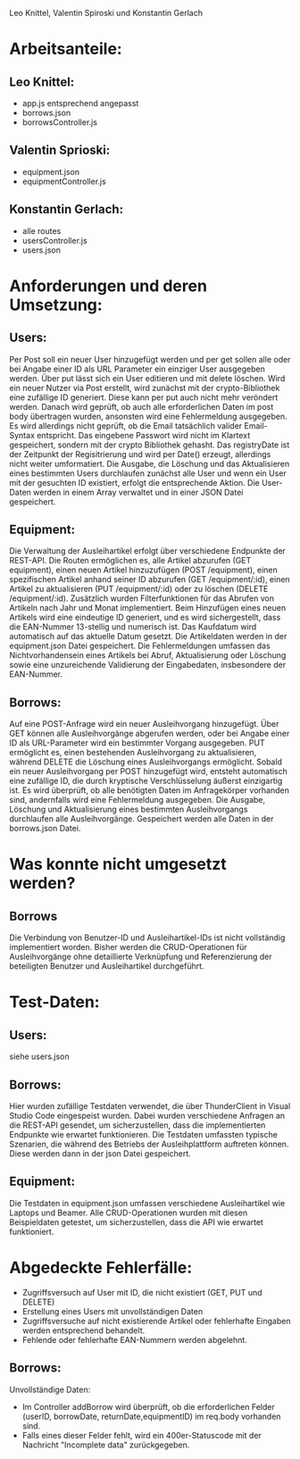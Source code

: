 Leo Knittel, Valentin Spiroski und Konstantin Gerlach

# Arbeitsanteile:
## Leo Knittel:
 - app.js entsprechend angepasst
 - borrows.json
 - borrowsController.js


## Valentin Sprioski:
 - equipment.json
 - equipmentController.js

## Konstantin Gerlach:
- alle routes
- usersController.js
- users.json


# Anforderungen und deren Umsetzung:

## Users:
Per Post soll ein neuer User hinzugefügt werden und per get sollen alle oder bei Angabe einer ID als URL Parameter ein einziger User ausgegeben werden. Über put lässt sich ein User editieren und mit delete löschen. Wird ein neuer Nutzer via Post erstellt, wird zunächst mit der crypto-Bibliothek eine zufällige ID generiert. Diese kann per put auch nicht mehr veröndert werden. Danach wird geprüft, ob auch alle erforderlichen Daten im post body übertragen wurden, ansonsten wird eine Fehlermeldung ausgegeben. Es wird allerdings nicht geprüft, ob die Email tatsächlich valider Email-Syntax entspricht. Das eingebene Passwort wird nicht im Klartext gespeichert, sondern mit der crypto Bibliothek gehasht. Das registryDate ist der Zeitpunkt der Regisitrierung und wird per Date() erzeugt, allerdings nicht weiter umformatiert. Die Ausgabe, die Löschung und das Aktualisieren eines bestimmten Users durchlaufen zunächst alle User und wenn ein User mit der gesuchten ID existiert, erfolgt die entsprechende Aktion. Die User-Daten werden in einem Array verwaltet und in einer JSON Datei gespeichert.

## Equipment:
Die Verwaltung der Ausleihartikel erfolgt über verschiedene Endpunkte der REST-API. Die Routen ermöglichen es, alle Artikel abzurufen (GET
equipment), einen neuen Artikel hinzuzufügen (POST /equipment), einen spezifischen Artikel anhand seiner ID abzurufen (GET /equipment/:id),
einen Artikel zu aktualisieren (PUT /equipment/:id) oder zu löschen (DELETE /equipment/:id). Zusätzlich wurden Filterfunktionen für das Abrufen
von Artikeln nach Jahr und Monat implementiert. Beim Hinzufügen eines neuen Artikels wird eine eindeutige ID generiert, und es wird
sichergestellt, dass die EAN-Nummer 13-stellig und numerisch ist. Das Kaufdatum wird automatisch auf das aktuelle Datum gesetzt. Die
Artikeldaten werden in der equipment.json Datei gespeichert. Die Fehlermeldungen umfassen das Nichtvorhandensein eines Artikels bei Abruf,
Aktualisierung oder Löschung sowie eine unzureichende Validierung der Eingabedaten, insbesondere der EAN-Nummer. 

## Borrows:
Auf eine POST-Anfrage wird ein neuer Ausleihvorgang hinzugefügt. Über GET können alle Ausleihvorgänge abgerufen werden, oder bei Angabe einer ID als URL-Parameter wird ein bestimmter Vorgang ausgegeben. PUT ermöglicht es, einen bestehenden Ausleihvorgang zu aktualisieren, während DELETE die Löschung eines Ausleihvorgangs ermöglicht. Sobald ein neuer Ausleihvorgang per POST hinzugefügt wird, entsteht automatisch eine zufällige ID, die durch kryptische Verschlüsselung äußerst einzigartig ist. Es wird überprüft, ob alle benötigten Daten im Anfragekörper vorhanden sind, andernfalls wird eine Fehlermeldung ausgegeben. Die Ausgabe, Löschung und Aktualisierung eines bestimmten Ausleihvorgangs durchlaufen alle Ausleihvorgänge. Gespeichert werden alle Daten in der borrows.json Datei.


# Was konnte nicht umgesetzt werden?
## Borrows
Die Verbindung von Benutzer-ID und Ausleihartikel-IDs ist nicht vollständig implementiert worden. Bisher werden die CRUD-Operationen für Ausleihvorgänge ohne detaillierte Verknüpfung und Referenzierung der beteiligten Benutzer und Ausleihartikel durchgeführt.

# Test-Daten:
## Users:
siehe users.json

## Borrows:
Hier wurden zufällige Testdaten verwendet, die über ThunderClient in Visual Studio Code eingespeist wurden. Dabei wurden verschiedene Anfragen an die REST-API gesendet, um sicherzustellen, dass die implementierten Endpunkte wie erwartet funktionieren. Die Testdaten umfassten typische Szenarien, die während des Betriebs der Ausleihplattform auftreten können. Diese werden dann in der json Datei gespeichert.

## Equipment:
Die Testdaten in equipment.json umfassen verschiedene Ausleihartikel wie Laptops und Beamer. Alle CRUD-Operationen wurden mit diesen Beispieldaten getestet, um sicherzustellen, dass die API wie erwartet funktioniert.

# Abgedeckte Fehlerfälle:
- Zugriffsversuch auf User mit ID, die nicht existiert (GET, PUT und DELETE)
- Erstellung eines Users mit unvollständigen Daten
- Zugriffsversuche auf nicht existierende Artikel oder fehlerhafte Eingaben werden entsprechend behandelt.
- Fehlende oder fehlerhafte EAN-Nummern werden abgelehnt.

## Borrows:
Unvollständige Daten:
- Im Controller addBorrow wird überprüft, ob die erforderlichen Felder (userID, borrowDate,       returnDate,equipmentID) im req.body vorhanden sind.
- Falls eines dieser Felder fehlt, wird ein 400er-Statuscode mit der Nachricht "Incomplete data" zurückgegeben.